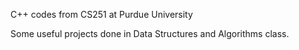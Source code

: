 C++ codes from CS251 at Purdue University

Some useful projects done in Data Structures and Algorithms class.
